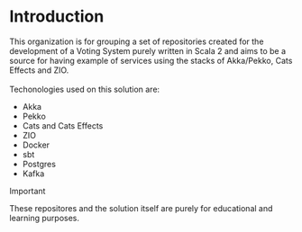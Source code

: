 # Introduction
This organization is for grouping a set of repositories created for the development of a Voting System purely written in Scala 2 and aims to be a source for having example of services using the stacks of Akka/Pekko, Cats Effects and ZIO.\
\
Techonologies used on this solution are:
- Akka
- Pekko
- Cats and Cats Effects
- ZIO
- Docker
- sbt
- Postgres
- Kafka

> [!IMPORTANT]
> These repositores and the solution itself are purely for educational and learning purposes.
